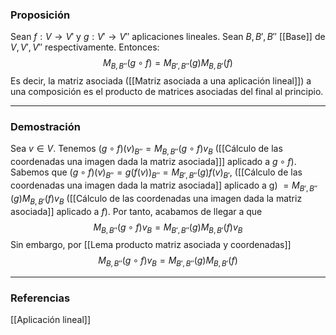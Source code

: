 ### Proposición

Sean $f: V \rightarrow V'$ y $g: V' \rightarrow V''$ aplicaciones lineales. Sean $B, B', B''$ [[Base]] de $V, V', V''$ respectivamente. Entonces:
$$M_{B,B''}(g \circ f) = M_{B', B''}(g)M_{B,B'}(f)$$
Es decir, la matriz asociada ([[Matriz asociada a una aplicación lineal]]) a una composición es el producto de matrices asociadas del final al principio. 

---
### Demostración

Sea $v \in V$. Tenemos $(g \circ f)(v)_{B''} = M_{B, B''}(g \circ f)v_B$ ([[Cálculo de las coordenadas una imagen dada la matriz asociada]]] aplicado a $g \circ f$). Sabemos que $(g\circ f)(v)_{B''} = g(f(v))_{B''} = M_{B',B''} (g) f(v)_{B'}$, ([[Cálculo de las coordenadas una imagen dada la matriz asociada]] aplicado a g) $= M_{B', B''} (g) M_{B,B'} (f) v_B$ ([[Cálculo de las coordenadas una imagen dada la matriz asociada]] aplicado a $f$). Por tanto, acabamos de llegar a que $$M_{B, B''} (g \circ f)v_B = M_{B',B''}(g)M_{B,B'}(f)v_B$$Sin embargo, por [[Lema producto matriz asociada y coordenadas]]
$$M_{B,B''}(g \circ f)v_B = M_{B',B''}(g)M_{B,B'}(f)$$


---
### Referencias

[[Aplicación lineal]]
